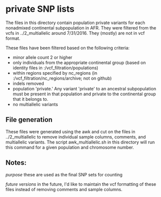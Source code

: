 # private SNP lists

The files in this directory contain population private variants for each nonadmixed continental subpopulation in AFR.  They were filtered from the vcfs in ../2_multiallelic around 7/31/2016.  They (mostly) are not in vcf format.

These files have been filtered based on the following criteria:
 - minor allele count 2 or higher
 - only individuals from the appropriate continental group (based on identity files in :/vcf_filtration/populations)
 - within regions specified by nc_regions (in :/vcf_filtration/nc_regions/archive; not on github)
 - indels removed
 - population 'private.' Any variant 'private' to an ancestral subpopulation must be present in that population and private to the continental group that it belongs to.
 - no multiallelic variants

## File generation

These files were generated using the awk and cut on the files in ../2_multiallelic to remove individual sample columns, comments, and multiallelic variants. The script awk_multiallelic.sh in this directory will run this command for a given population and chromosome number.

## Notes:

*purpose* these are used as the final SNP sets for counting

*future versions* in the future, I'd like to maintain the vcf formatting of these files instead of removing comments and sample columns.
